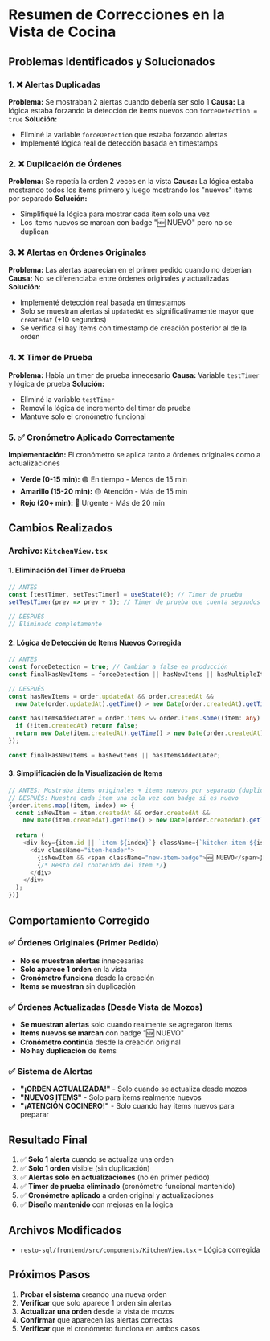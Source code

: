 # Resumen de Correcciones en la Vista de Cocina

## Problemas Identificados y Solucionados

### 1. ❌ **Alertas Duplicadas**
**Problema:** Se mostraban 2 alertas cuando debería ser solo 1
**Causa:** La lógica estaba forzando la detección de items nuevos con `forceDetection = true`
**Solución:** 
- Eliminé la variable `forceDetection` que estaba forzando alertas
- Implementé lógica real de detección basada en timestamps

### 2. ❌ **Duplicación de Órdenes**
**Problema:** Se repetía la orden 2 veces en la vista
**Causa:** La lógica estaba mostrando todos los items primero y luego mostrando los "nuevos" items por separado
**Solución:**
- Simplifiqué la lógica para mostrar cada item solo una vez
- Los items nuevos se marcan con badge "🆕 NUEVO" pero no se duplican

### 3. ❌ **Alertas en Órdenes Originales**
**Problema:** Las alertas aparecían en el primer pedido cuando no deberían
**Causa:** No se diferenciaba entre órdenes originales y actualizadas
**Solución:**
- Implementé detección real basada en timestamps
- Solo se muestran alertas si `updatedAt` es significativamente mayor que `createdAt` (+10 segundos)
- Se verifica si hay items con timestamp de creación posterior al de la orden

### 4. ❌ **Timer de Prueba**
**Problema:** Había un timer de prueba innecesario
**Causa:** Variable `testTimer` y lógica de prueba
**Solución:**
- Eliminé la variable `testTimer`
- Removí la lógica de incremento del timer de prueba
- Mantuve solo el cronómetro funcional

### 5. ✅ **Cronómetro Aplicado Correctamente**
**Implementación:** El cronómetro se aplica tanto a órdenes originales como a actualizaciones
- **Verde (0-15 min):** 🟢 En tiempo - Menos de 15 min
- **Amarillo (15-20 min):** 🟡 Atención - Más de 15 min  
- **Rojo (20+ min):** 🔴 Urgente - Más de 20 min

## Cambios Realizados

### Archivo: `KitchenView.tsx`

#### 1. **Eliminación del Timer de Prueba**
```typescript
// ANTES
const [testTimer, setTestTimer] = useState(0); // Timer de prueba
setTestTimer(prev => prev + 1); // Timer de prueba que cuenta segundos

// DESPUÉS
// Eliminado completamente
```

#### 2. **Lógica de Detección de Items Nuevos Corregida**
```typescript
// ANTES
const forceDetection = true; // Cambiar a false en producción
const finalHasNewItems = forceDetection || hasNewItems || hasMultipleItems;

// DESPUÉS
const hasNewItems = order.updatedAt && order.createdAt && 
  new Date(order.updatedAt).getTime() > new Date(order.createdAt).getTime() + 10000; // 10 segundos

const hasItemsAddedLater = order.items && order.items.some((item: any) => {
  if (!item.createdAt) return false;
  return new Date(item.createdAt).getTime() > new Date(order.createdAt).getTime() + 10000;
});

const finalHasNewItems = hasNewItems || hasItemsAddedLater;
```

#### 3. **Simplificación de la Visualización de Items**
```typescript
// ANTES: Mostraba items originales + items nuevos por separado (duplicación)
// DESPUÉS: Muestra cada item una sola vez con badge si es nuevo
{order.items.map((item, index) => {
  const isNewItem = item.createdAt && order.createdAt && 
    new Date(item.createdAt).getTime() > new Date(order.createdAt).getTime() + 10000;
  
  return (
    <div key={item.id || `item-${index}`} className={`kitchen-item ${isNewItem ? 'new-item' : ''}`}>
      <div className="item-header">
        {isNewItem && <span className="new-item-badge">🆕 NUEVO</span>}
        {/* Resto del contenido del item */}
      </div>
    </div>
  );
})}
```

## Comportamiento Corregido

### ✅ **Órdenes Originales (Primer Pedido)**
- **No se muestran alertas** innecesarias
- **Solo aparece 1 orden** en la vista
- **Cronómetro funciona** desde la creación
- **Items se muestran** sin duplicación

### ✅ **Órdenes Actualizadas (Desde Vista de Mozos)**
- **Se muestran alertas** solo cuando realmente se agregaron items
- **Items nuevos se marcan** con badge "🆕 NUEVO"
- **Cronómetro continúa** desde la creación original
- **No hay duplicación** de items

### ✅ **Sistema de Alertas**
- **"¡ORDEN ACTUALIZADA!"** - Solo cuando se actualiza desde mozos
- **"NUEVOS ITEMS"** - Solo para items realmente nuevos
- **"¡ATENCIÓN COCINERO!"** - Solo cuando hay items nuevos para preparar

## Resultado Final

1. ✅ **Solo 1 alerta** cuando se actualiza una orden
2. ✅ **Solo 1 orden** visible (sin duplicación)
3. ✅ **Alertas solo en actualizaciones** (no en primer pedido)
4. ✅ **Timer de prueba eliminado** (cronómetro funcional mantenido)
5. ✅ **Cronómetro aplicado** a orden original y actualizaciones
6. ✅ **Diseño mantenido** con mejoras en la lógica

## Archivos Modificados

- `resto-sql/frontend/src/components/KitchenView.tsx` - Lógica corregida

## Próximos Pasos

1. **Probar el sistema** creando una nueva orden
2. **Verificar** que solo aparece 1 orden sin alertas
3. **Actualizar una orden** desde la vista de mozos
4. **Confirmar** que aparecen las alertas correctas
5. **Verificar** que el cronómetro funciona en ambos casos




